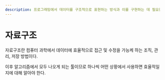 ```yaml
---
description: 프로그래밍에서 데이터를 구조적으로 표현하는 방식과 이를 구현하는 데 필요한 알고리즘에 대해 논하는 기초이론
---
```


# 자료구조

자료구조란 컴퓨터 과학에서 데이터에 효율적으로 접근 및 수정을 가능케 하는 조직, 관리, 저장 방법이다.

이후 알고리즘에서 모두 나오게 되는 툴이므로 하나씩 어떤 상황에서 사용하면 효율적일지에 대해 알아야 한다.
